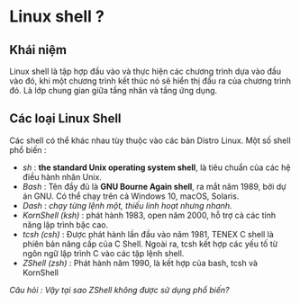# Linux shell ?
## Khái niệm
Linux shell là tập hợp đầu vào và thực hiện các chương trình dựa vào đầu vào đó, khi một chương trình kết thúc nó sẽ hiển thị đầu ra của chương trình đó. Là lớp chung gian giữa tầng nhân và tầng ứng dụng.

## Các loại Linux Shell
Các shell có thể khác nhau tùy thuộc vào các bản Distro Linux. Một số shell phổ biến :
- *sh* : **the standard Unix operating system shell**, là tiêu chuẩn của các hệ điều hành nhân Unix.
- *Bash* : Tên đầy đủ là **GNU Bourne Again shell**, ra mắt năm 1989, bởi dự án GNU. Có thể chạy trên cả Windows 10, macOS, Solaris.
- *Dash* : *chạy từng lệnh một, thiếu linh hoạt nhưng nhanh.*
- *KornShell (ksh)* : phát hành 1983, open năm 2000, hỗ trợ cả các tính năng lập trình bậc cao.
- *tcsh (csh)* : Được phát hành lần đầu vào năm 1981, TENEX C shell là phiên bản nâng cấp của C Shell. Ngoài ra, tcsh kết hợp các yếu tố từ ngôn ngữ lập trình C vào các tập lệnh shell.
- *ZShell (zsh)* : Phát hành năm 1990, là kết hợp của bash, tcsh và KornShell

*Câu hỏi : Vậy tại sao ZShell không được sử dụng phổ biến?*
